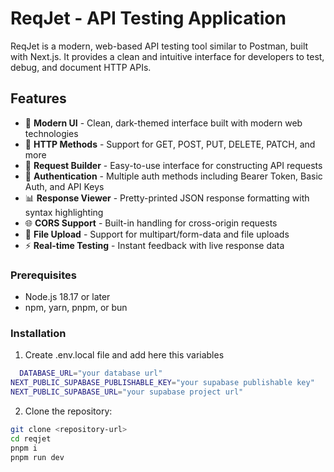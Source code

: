 # ReqJet - API Testing Application

ReqJet is a modern, web-based API testing tool similar to Postman, built with Next.js. It provides a clean and intuitive interface for developers to test, debug, and document HTTP APIs.

## Features

- 🚀 **Modern UI** - Clean, dark-themed interface built with modern web technologies
- 🔄 **HTTP Methods** - Support for GET, POST, PUT, DELETE, PATCH, and more
- 📝 **Request Builder** - Easy-to-use interface for constructing API requests
- 🔐 **Authentication** - Multiple auth methods including Bearer Token, Basic Auth, and API Keys
- 📊 **Response Viewer** - Pretty-printed JSON response formatting with syntax highlighting
- 🌐 **CORS Support** - Built-in handling for cross-origin requests
- 📁 **File Upload** - Support for multipart/form-data and file uploads
- ⚡ **Real-time Testing** - Instant feedback with live response data

### Prerequisites

- Node.js 18.17 or later
- npm, yarn, pnpm, or bun

### Installation

1. Create .env.local file and add here this variables
```bash
  DATABASE_URL="your database url"
NEXT_PUBLIC_SUPABASE_PUBLISHABLE_KEY="your supabase publishable key"
NEXT_PUBLIC_SUPABASE_URL="your supabase project url"
```

2. Clone the repository:
```bash
git clone <repository-url>
cd reqjet
pnpm i 
pnpm run dev
```